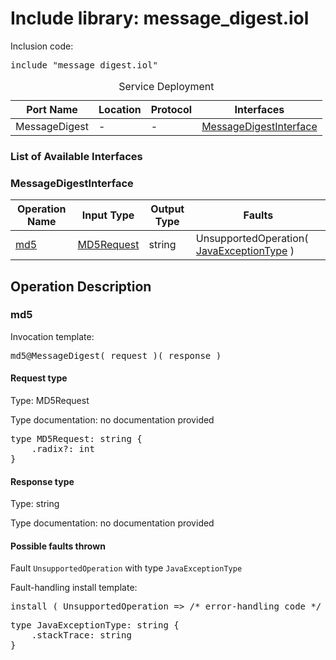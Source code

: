 # Include library: message_digest.iol

Inclusion code: <pre>include "message_digest.iol"</pre>

<table>
  <caption>Service Deployment</caption>
  <thead>
    <tr>
      <th>Port Name</th>
      <th>Location</th>
      <th>Protocol</th>
      <th>Interfaces</th>
    </tr>
  </thead>
  <tbody>
    <tr>
      <td>MessageDigest</td>
      <td>-</td>
      <td>-</td>
      <td><a href="#MessageDigestInterface">MessageDigestInterface</a></td>
    </tr>
  </tbody>
</table>

<h3>List of Available Interfaces</h3>

<h3 id="MessageDigestInterface">MessageDigestInterface</h3>

<table>
  <thead>
    <tr>
      <th>Operation Name</th>
      <th>Input Type</th>
      <th>Output Type</th>
      <th>Faults</th>
    </tr>
  </thead>
  <tbody>
    <tr>
      <td><a href="#md5">md5</a></td>
      <td><a href="#MD5Request">MD5Request</a></td>
      <td>string</td>
      <td>
        UnsupportedOperation( <a href="#JavaExceptionType">JavaExceptionType</a> )
      </td>
    </tr>
  </tbody>
</table>

<h2>Operation Description</h2>



<h3 id="md5">md5</h3>


Invocation template: 
<pre>md5@MessageDigest( request )( response )</pre>

<h4 id="MD5Request">Request type</h4>

Type: MD5Request

Type documentation: no documentation provided 
<pre>type MD5Request: string {
	.radix?: int
}</pre>


<h4>Response type</h4>

Type: string

Type documentation: no documentation provided 




<h4>Possible faults thrown</h4>



Fault <code>UnsupportedOperation</code> with type <code>JavaExceptionType</code>

Fault-handling install template: 
<pre>install ( UnsupportedOperation => /* error-handling code */ )</pre>
<pre>type JavaExceptionType: string {
	.stackTrace: string
}</pre>





